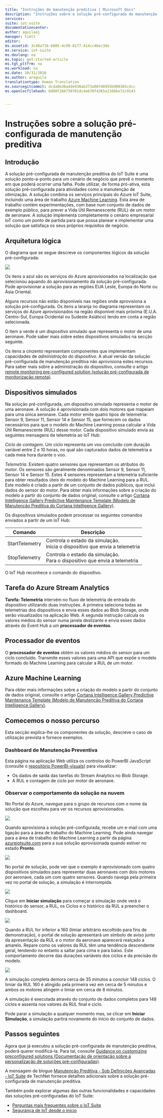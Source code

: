 ```yaml
---
title: "Instruções de manutenção preditiva | Microsoft Docs"
description: "Instruções sobre a solução pré-configurada de manutenção preditiva do Azure IoT."
services: 
suite: iot-suite
documentationcenter: 
author: aguilaaj
manager: timlt
editor: 
ms.assetid: 3c48a716-b805-4c99-8177-414cc4bec3de
ms.service: iot-suite
ms.devlang: na
ms.topic: get-started-article
ms.tgt_pltfrm: na
ms.workload: na
ms.date: 10/31/2016
ms.author: araguila
translationtype: Human Translation
ms.sourcegitcommit: dcda8b30adde930ab373a087d6955b900365c4cc
ms.openlocfilehash: 6d80f266730701dc4e678f4365a2166be72c9143


---
```

# <a name="predictive-maintenance-preconfigured-solution-walkthrough"></a>Instruções sobre a solução pré-configurada de manutenção preditiva
## <a name="introduction"></a>Introdução
A solução pré-configurada de manutenção preditiva do IoT Suite é uma solução ponto-a-ponto para um cenário de negócio que prevê o momento em que poderá ocorrer uma falha. Pode utilizar, de forma pró-ativa, esta solução pré-configurada para atividades como a manutenção de otimização. A solução combina os serviços principais do Azure IoT Suite, incluindo uma área de trabalho [Azure Machine Learning][lnk_machine_learning]. Esta área de trabalho contém experimentações, com base num conjunto de dados de exemplo público, para prever a Vida Útil Remanescente (RUL) de um motor de aeronave. A solução implementa completamente o cenário empresarial IoT como um ponto de partida para que possa planear e implementar uma solução que satisfaça os seus próprios requisitos de negócio.

## <a name="logical-architecture"></a>Arquitetura lógica
O diagrama que se segue descreve os componentes lógicos da solução pré-configurada:

![][img-architecture]

Os itens a azul são os serviços do Azure aprovisionados na localização que selecionou aquando do aprovisionamento da solução pré-configurada. Pode aprovisionar a solução para as regiões EUA Leste, Europa do Norte ou Ásia Oriental.

Alguns recursos não estão disponíveis nas regiões onde aprovisiona a solução pré-configurada. Os itens a laranja no diagrama representam os serviços do Azure aprovisionados na região disponível mais próxima (E.U.A. Centro-Sul, Europa Ocidental ou Sudeste Asiático) tendo em conta a região selecionada.

O item a verde é um dispositivo simulado que representa o motor de uma aeronave. Pode saber mais sobre estes dispositivos simulados na secção seguinte.

Os itens a cinzento representam componentes que implementam capacidades de *administração do dispositivo*. A atual versão da solução pré-configurada de manutenção preditiva não aprovisiona estes recursos. Para saber mais sobre a administração do dispositivo, consulte o artigo [remote monitoring pre-configured solution (solução pré-configurada de monitorização remota)][lnk-remote-monitoring].

## <a name="simulated-devices"></a>Dispositivos simulados
Na solução pré-configurada, um dispositivo simulado representa o motor de uma aeronave. A solução é aprovisionada com dois motores que mapeiam para uma única aeronave. Cada motor emite quatro tipos de telemetria: Sensor 9, Sensor 11, Sensor 14 e Sensor 15, que fornecem os dados necessários para que o modelo do Machine Learning possa calcular a Vida Útil Remanescente (RUL) desse motor. Cada dispositivo simulado envia as seguintes mensagens de telemetria ao IoT Hub:

*Ciclo de contagem*. Um ciclo representa um voo concluído com duração variável entre 2 e 10 horas, no qual são capturados dados de telemetria a cada meia hora durante o voo.

*Telemetria*. Existem quatro sensores que representam os atributos do motor. Os sensores são geralmente denominados Sensor 9, Sensor 11, Sensor 14 e Sensor 15. Estes 4 sensores representam a telemetria suficiente para obter resultados úteis do modelo do Machine Learning para a RUL. Este modelo é criado a partir de um conjunto de dados públicos, que inclui dados do sensor do motor. Para obter mais informações sobre a criação do modelo a partir do conjunto de dados original, consulte o artigo [Cortana Intelligence Gallery Predictive Maintenance Template (Modelo de Manutenção Preditiva do Cortana Intelligence Gallery)][lnk-cortana-analytics].

Os dispositivos simulados podem processar os seguintes comandos enviados a partir de um IoT Hub:

| Comando | Descrição |
| --- | --- |
| StartTelemetry |Controla o estado da simulação.<br/>Inicia o dispositivo que envia a telemetria |
| StopTelemetry |Controla o estado da simulação.<br/>Para o dispositivo que envia a telemetria |

O IoT Hub reconhece o comando do dispositivo.

## <a name="azure-stream-analytics-job"></a>Tarefa do Azure Stream Analytics
**Tarefa: Telemetria** intervém no fluxo de telemetria de entrada do dispositivo utilizando duas instruções. A primeira seleciona todas as telemetrias dos dispositivos e envia esses dados ao Blob Storage, onde serão visualizados na aplicação Web. A segunda instrução calcula os valores médios do sensor numa janela deslizante e envia esses dados através do Event Hub a um **processador de eventos**.

## <a name="event-processor"></a>Processador de eventos
O **processador de eventos** obtém os valores médios do sensor para um ciclo concluído. Transmite esses valores para uma API que expõe o modelo formado do Machine Learning para calcular a RUL de um motor.

## <a name="azure-machine-learning"></a>Azure Machine Learning
Para obter mais informações sobre a criação do modelo a partir do conjunto de dados original, consulte o artigo [Cortana Intelligence Gallery Predictive Maintenance Template (Modelo de Manutenção Preditiva do Cortana Intelligence Gallery)][lnk-cortana-analytics].

## <a name="lets-start-walking"></a>Comecemos o nosso percurso
Esta secção explica-lhe os componentes da solução, descreve o caso de utilização prevista e fornece exemplos.

### <a name="predictive-maintenance-dashboard"></a>Dashboard de Manutenção Preventiva
Esta página na aplicação Web utiliza os controlos do PowerBI JavaScript (consulte o [repositório PowerBI-visuals][lnk-powerbi]) para visualizar:

* Os dados de saída das tarefas do Stream Analytics no Blob Storage.
* A RUL e contagem de ciclo por motor de aeronave.

### <a name="observing-the-behavior-of-the-cloud-solution"></a>Observar o comportamento da solução na nuvem
No Portal do Azure, navegue para o grupo de recursos com o nome da solução que escolheu para ver os recursos aprovisionados.

![][img-resource-group]

Quando aprovisiona a solução pré-configurada, recebe um e-mail com uma ligação para a área de trabalho do Machine Learning. Pode ainda navegar para a área de trabalho do Machine Learning a partir da página [azureiotsuite.com][lnk-azureiotsuite] para a sua solução aprovisionada quando estiver no estado **Pronto**.

![][img-machine-learning]

No portal de solução, pode ver que o exemplo é aprovisionado com quatro dispositivos simulados para representar duas aeronaves com dois motores por aeronave, cada um com quatro sensores. Quando navega pela primeira vez no portal de solução, a simulação é interrompida.

![][img-simulation-stopped]

Clique em **Iniciar simulação** para começar a simulação onde verá o histórico do sensor, a RUL, os Ciclos e o histórico da RUL a preencher o dashboard.

![][img-simulation-running]

Quando a RUL for inferior a 160 (limiar arbitrário escolhido para fins de demonstração), o portal de solução apresentará um símbolo de aviso junto da apresentação da RUL e o motor da aeronave aparecerá realçado a amarelo. Repare como os valores da RUL têm uma tendência descendente geral, tendendo no entanto a saltar para cima e para baixo. Este comportamento decorre das durações variáveis dos ciclos e da precisão do modelo.

![][img-simulation-warning]

A simulação completa demora cerca de 35 minutos a concluir 148 ciclos. O limiar da RUL 160 é atingido pela primeira vez em cerca de 5 minutos e ambos os motores atingem o limiar em cerca de 8 minutos.

A simulação é executada através do conjunto de dados completos para 148 ciclos e assenta nos valores da RUL final e ciclo.

Pode parar a simulação a qualquer momento mas, se clicar em **Iniciar Simulação**, a simulação partirá novamente do início do conjunto de dados.

## <a name="next-steps"></a>Passos seguintes
Agora que já executou a solução pré-configurada de manutenção preditiva, poderá querer modificá-la. Para tal, consulte [Guidance on customizing preconfigured solutions (Documentação de orientação sobre a personalização de soluções pré-configuradas)][lnk-customize].

A mensagem de blogue [Manutenção Preditiva - Sob Definições Avançadas - IoT Suite](http://social.technet.microsoft.com/wiki/contents/articles/33527.iot-suite-under-the-hood-predictive-maintenance.aspx) de TechNet fornece detalhes adicionais sobre a solução pré-configurada de manutenção preditiva.

Também pode explorar algumas das outras funcionalidades e capacidades das soluções pré-configuradas do IoT Suite:

* [Perguntas mais frequentes sobre o IoT Suite][lnk-faq]
* [Segurança de IoT desde o início][lnk-security-groundup]

[img-architecture]: media/iot-suite-predictive-walkthrough/architecture.png
[img-resource-group]: media/iot-suite-predictive-walkthrough/resource-group.png
[img-machine-learning]: media/iot-suite-predictive-walkthrough/machine-learning.png
[img-simulation-stopped]: media/iot-suite-predictive-walkthrough/simulation-stopped.png
[img-simulation-running]: media/iot-suite-predictive-walkthrough/simulation-running.png
[img-simulation-warning]: media/iot-suite-predictive-walkthrough/simulation-warning.png

[lnk-powerbi]: https://www.github.com/Microsoft/PowerBI-visuals
[lnk_machine_learning]: https://azure.microsoft.com/services/machine-learning/
[lnk-remote-monitoring]: iot-suite-remote-monitoring-sample-walkthrough.md
[lnk-cortana-analytics]: http://gallery.cortanaintelligence.com/Collection/Predictive-Maintenance-Template-3
[lnk-azureiotsuite]: https://www.azureiotsuite.com/
[lnk-customize]: iot-suite-guidance-on-customizing-preconfigured-solutions.md
[lnk-faq]: iot-suite-faq.md
[lnk-security-groundup]: securing-iot-ground-up.md



<!--HONumber=Dec16_HO1-->


